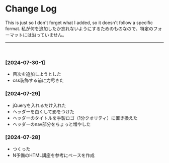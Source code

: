 # Change Log

This is just so I don't forget what I added, so it doesn't follow a specific format.
私が何を追加したか忘れないようにするためのものなので、特定のフォーマットには沿っていません。

***

</br>

### [2024-07-30-1]
- 目次を追加しようとした
- css装飾する前に力尽きた

### [2024-07-29]
- jQueryを入れるだけ入れた
- ヘッダーを白くして影をつけた
- ヘッダーのタイトルを手製ロゴ（1分クオリティ）に置き換えた
- ヘッダーのnav部分をちょっと増やした

### [2024-07-28]
- つくった
- N予備のHTML講座を参考にベースを作成
